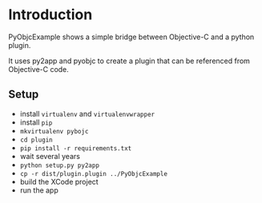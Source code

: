 # Introduction

PyObjcExample shows a simple bridge between Objective-C and a python plugin.

It uses py2app and pyobjc to create a plugin that can be referenced from Objective-C code.

## Setup

* install `virtualenv` and `virtualenvwrapper`
* install `pip`
* `mkvirtualenv pybojc`
* `cd plugin`
* `pip install -r requirements.txt`
* wait several years
* `python setup.py py2app`
* `cp -r dist/plugin.plugin ../PyObjcExample`
* build the XCode project
* run the app
